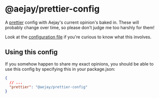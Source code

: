 # @aejay/prettier-config

A [prettier](https://prettier.io/) config with Aejay's current opinion's baked
in. These will probably change over time, so please don't judge me too harshly
for them!

Look at the [configuration file](./index.json) if you're curious to know what
this involves.

## Using this config

If you somehow happen to share my exact opinions, you should be able to use this
config by specifying this in your package.json:

```json
{
  // ...
  "prettier": "@aejay/prettier-config"
}
```
